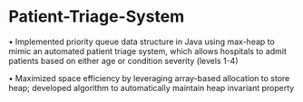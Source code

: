 # Patient-Triage-System


• Implemented priority queue data structure in Java using max-heap to mimic an automated patient triage system,
which allows hospitals to admit patients based on either age or condition severity (levels 1-4)

• Maximized space efficiency by leveraging array-based allocation to store heap; developed algorithm to automatically
maintain heap invariant property
